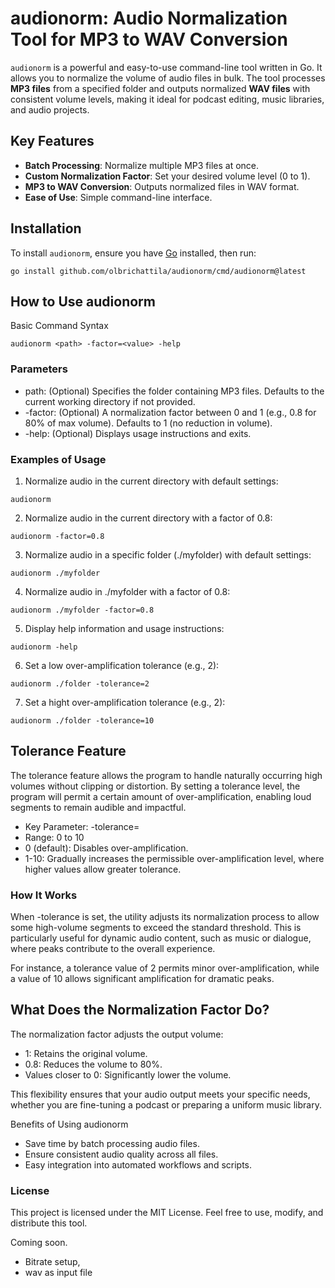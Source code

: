 # audionorm: Audio Normalization Tool for MP3 to WAV Conversion

`audionorm` is a powerful and easy-to-use command-line tool written in Go. It allows you to normalize the volume of audio files in bulk. The tool processes **MP3 files** from a specified folder and outputs normalized **WAV files** with consistent volume levels, making it ideal for podcast editing, music libraries, and audio projects.

## Key Features

- **Batch Processing**: Normalize multiple MP3 files at once.
- **Custom Normalization Factor**: Set your desired volume level (0 to 1).
- **MP3 to WAV Conversion**: Outputs normalized files in WAV format.
- **Ease of Use**: Simple command-line interface.

## Installation

To install `audionorm`, ensure you have [Go](https://golang.org/) installed, then run:

```
go install github.com/olbrichattila/audionorm/cmd/audionorm@latest
```

## How to Use audionorm
Basic Command Syntax
```
audionorm <path> -factor=<value> -help
```
### Parameters
- path: (Optional) Specifies the folder containing MP3 files. Defaults to the current working directory if not provided.
- -factor: (Optional) A normalization factor between 0 and 1 (e.g., 0.8 for 80% of max volume). Defaults to 1 (no reduction in volume).
- -help: (Optional) Displays usage instructions and exits.

### Examples of Usage
1. Normalize audio in the current directory with default settings:

```
audionorm
```
2. Normalize audio in the current directory with a factor of 0.8:

```
audionorm -factor=0.8
```
3. Normalize audio in a specific folder (./myfolder) with default settings:

```
audionorm ./myfolder
```
4. Normalize audio in ./myfolder with a factor of 0.8:

```
audionorm ./myfolder -factor=0.8
```
5. Display help information and usage instructions:
```
audionorm -help
```

6. Set a low over-amplification tolerance (e.g., 2):
```
audionorm ./folder -tolerance=2
```

7. Set a hight over-amplification tolerance (e.g., 2):
```
audionorm ./folder -tolerance=10
```

## Tolerance Feature
The tolerance feature allows the program to handle naturally occurring high volumes without clipping or distortion. By setting a tolerance level, the program will permit a certain amount of over-amplification, enabling loud segments to remain audible and impactful.

- Key Parameter: -tolerance=<value>
- Range: 0 to 10
- 0 (default): Disables over-amplification.
- 1-10: Gradually increases the permissible over-amplification level, where higher values allow greater tolerance.

### How It Works
When -tolerance is set, the utility adjusts its normalization process to allow some high-volume segments to exceed the standard threshold. This is particularly useful for dynamic audio content, such as music or dialogue, where peaks contribute to the overall experience.

For instance, a tolerance value of 2 permits minor over-amplification, while a value of 10 allows significant amplification for dramatic peaks.

## What Does the Normalization Factor Do?
The normalization factor adjusts the output volume:

- 1: Retains the original volume.
- 0.8: Reduces the volume to 80%.
- Values closer to 0: Significantly lower the volume.

This flexibility ensures that your audio output meets your specific needs, whether you are fine-tuning a podcast or preparing a uniform music library.

Benefits of Using audionorm
- Save time by batch processing audio files.
- Ensure consistent audio quality across all files.
- Easy integration into automated workflows and scripts.

### License
This project is licensed under the MIT License. Feel free to use, modify, and distribute this tool.

Coming soon.
- Bitrate setup,
- wav as input file

